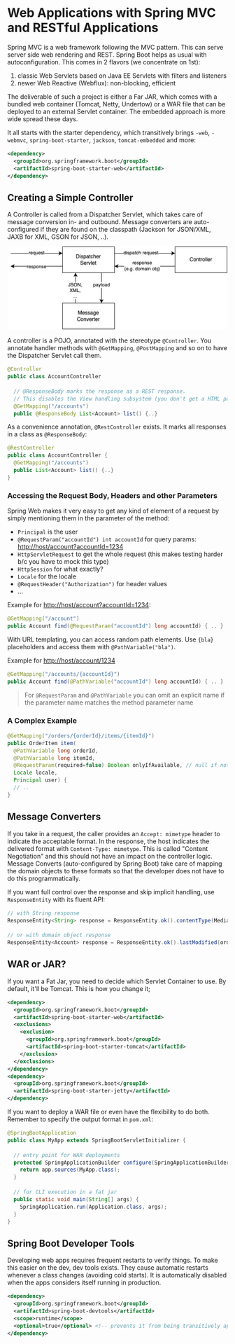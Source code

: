# Web Applications with Spring MVC and RESTful Applications

Spring MVC is a web framework following the MVC pattern. This can serve server side web rendering and REST. Spring Boot helps as usual with autoconfiguration.
This comes in 2 flavors (we concentrate on 1st):

1. classic Web Servlets based on Java EE Servlets with filters and listeners
2. newer Web Reactive (Webflux): non-blocking, efficient

The deliverable of such a project is either a Far JAR, which comes with a bundled web container (Tomcat, Netty, Undertow) or a WAR file that can be deployed to an external Servlet container. The embedded approach is more wide spread these days.

It all starts with the starter dependency, which transitively brings `-web`, `-webmvc`, `spring-boot-starter`, `jackson`, `tomcat-embedded` and more:

```xml
<dependency> 
  <groupId>org.springframework.boot</groupId>
  <artifactId>spring-boot-starter-web</artifactId>
</dependency>
```

## Creating a Simple Controller

A Controller is called from a Dispatcher Servlet, which takes care of message conversion in- and outbound. Message converters are auto-configured if they are found on the classpath (Jackson for JSON/XML, JAXB for XML, GSON for JSON, ..).

![Dispatchers, Controllers and Message Converters](./dispatchers-and-controllers.jpg)

A controller is a POJO, annotated with the stereotype `@Controller`. You annotate handler methods with `@GetMapping`, `@PostMapping` and so on to have the Dispatcher Servlet call them.

```java
@Controller
public class AccountController

  // @ResponseBody marks the response as a REST response.
  // This disables the View handling subsystem (you don't get a HTML page there).
  @GetMapping("/accounts")
  public @ResponseBody List<Account> list() {..}
```

As a convenience annotation, `@RestController` exists. It marks all responses in a class as `@ResponseBody`:

```java
@RestController
public class AccountController {
  @GetMapping("/accounts")
  public List<Account> list() {..}
}
```

### Accessing the Request Body, Headers and other Parameters

Spring Web makes it very easy to get any kind of element of a request by simply mentioning them in the parameter of the method:

* `Principal` is the user
* `@RequestParam("accountId") int accountId` for query params: <http://host/account?accountId=1234>
* `HttpServletRequest` to get the whole request (this makes testing harder b/c you have to mock this type)
* `HttpSession` for what exactly?
* `Locale` for the locale
* `@RequestHeader("Authorization")` for header values
* ...

Example for <http://host/account?accountId=1234>:
```java
@GetMapping("/account")
public Account find(@RequestParam("accountId") long accountId) { .. }
```

With URL templating, you can access random path elements. Use `{bla}` placeholders and access them with `@PathVariable("bla")`.

Example for <http://host/account/1234>
```java
@GetMapping("/accounts/{accountId}")
public Account find(@PathVariable("accountId") long accountId) { .. }
```

> For `@RequestParam` and `@PathVariable` you can omit an explicit name if the parameter name matches the method parameter name

### A Complex Example
```java
@GetMapping("/orders/{orderId}/items/{itemId}")
public OrderItem item(
  @PathVariable long orderId,
  @PathVariable long itemId,
  @RequestParam(required=false) Boolean onlyIfAvailable, // null if not specified
  Locale locale,
  Principal user) {
  // ..
}
```

## Message Converters

If you take in a request, the caller provides an `Accept: mimetype` header to indicate the acceptable format. In the response, the host indicates the delivered format with `Content-Type: mimetype`. This is called "Content Negotiation" and this should not have an impact on the controller logic.
Message Converts (auto-configured by Spring Boot) take care of mapping the domain objects to these formats so that the developer does not have to do this programmatically.

If you want full control over the response and skip implicit handling, use `ResponseEntity` with its fluent API:

```java
// with String response
ResponseEntity<String> response = ResponseEntity.ok().contentType(MediaType.TEXT_PLAIN).body("Hello!");

// or with domain object response
ResponseEntity<Account> response = ResponseEntity.ok().lastModified(order.lastModified()).body(accountObject);
```

## WAR or JAR?

If you want a Fat Jar, you need to decide which Servlet Container to use. By default, it'll be Tomcat. This is how you change it;

```xml
<dependency>
  <groupId>org.springframework.boot</groupId>
  <artifactId>spring-boot-starter-web</artifactId>
  <exclusions>
    <exclusion>
      <groupId>org.springframework.boot</groupId>
      <artifactId>spring-boot-starter-tomcat</artifactId>
    </exclusion>
  </exclusions>
</dependency>
<dependency>
  <groupId>org.springframework.boot</groupId>
  <artifactId>spring-boot-starter-jetty</artifactId>
</dependency>
```

If you want to deploy a WAR file or even have the flexibility to do both. Remember to specify the output format in `pom.xml`:

```java
@SpringBootApplication
public class MyApp extends SpringBootServletInitializer {

  // entry point for WAR deployments
  protected SpringApplicationBuilder configure(SpringApplicationBuilder app) {
    return app.sources(MyApp.class);
  }

  // for CLI execution in a fat jar
  public static void main(String[] args) {
    SpringApplication.run(Application.class, args);
  }
}
```

## Spring Boot Developer Tools

Developing web apps requires frequent restarts to verify things. To make this easier on the dev, dev tools exists. They cause automatic restarts whenever a class changes (avoiding cold starts). It is automatically disabled when the apps considers itself running in production.

```xml
<dependency>
  <groupId>org.springframework.boot</groupId>
  <artifactId>spring-boot-devtools</artifactId>
  <scope>runtime</scope>
  <optional>true</optional> <!-- prevents it from being transitively applied to other odules in the project -->
</dependency>
```









